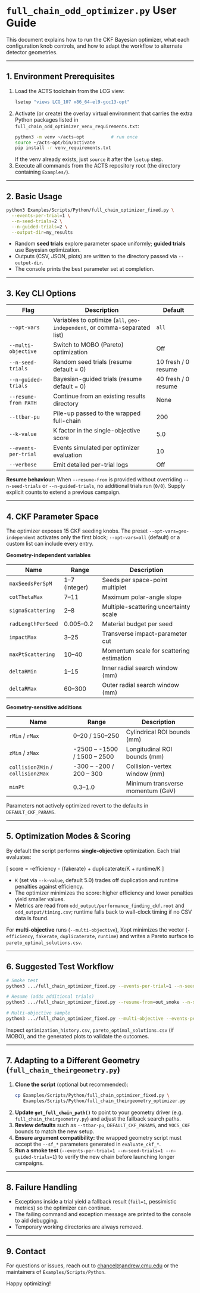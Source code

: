 # `full_chain_odd_optimizer.py` User Guide

This document explains how to run the CKF Bayesian optimizer, what each configuration knob controls, and how to adapt the workflow to alternate detector geometries.

---

## 1. Environment Prerequisites

1. Load the ACTS toolchain from the LCG view:
   ```bash
   lsetup "views LCG_107 x86_64-el9-gcc13-opt"
   ```
2. Activate (or create) the overlay virtual environment that carries the extra Python packages listed in `full_chain_odd_optimizer_venv_requirements.txt`:
   ```bash
   python3 -m venv ~/acts-opt          # run once
   source ~/acts-opt/bin/activate
   pip install -r venv_requirements.txt
   ```
   If the venv already exists, just `source` it after the `lsetup` step.
3. Execute all commands from the ACTS repository root (the directory containing `Examples/`).

---

## 2. Basic Usage

```bash
python3 Examples/Scripts/Python/full_chain_optimizer_fixed.py \
  --events-per-trial=1 \
  --n-seed-trials=2 \
  --n-guided-trials=2 \
  --output-dir=my_results
```

- Random **seed trials** explore parameter space uniformly; **guided trials** use Bayesian optimization.
- Outputs (CSV, JSON, plots) are written to the directory passed via `--output-dir`.
- The console prints the best parameter set at completion.

---

## 3. Key CLI Options

| Flag | Description | Default |
| ---- | ----------- | ------- |
| `--opt-vars` | Variables to optimize (`all`, `geo-independent`, or comma-separated list) | `all` |
| `--multi-objective` | Switch to MOBO (Pareto) optimization | Off |
| `--n-seed-trials` | Random seed trials (resume default = 0) | 10 fresh / 0 resume |
| `--n-guided-trials` | Bayesian-guided trials (resume default = 0) | 40 fresh / 0 resume |
| `--resume-from PATH` | Continue from an existing results directory | None |
| `--ttbar-pu` | Pile-up passed to the wrapped full-chain | 200 |
| `--k-value` | K factor in the single-objective score | 5.0 |
| `--events-per-trial` | Events simulated per optimizer evaluation | 10 |
| `--verbose` | Emit detailed per-trial logs | Off |

**Resume behaviour:** When `--resume-from` is provided without overriding `--n-seed-trials` or `--n-guided-trials`, no additional trials run (`0/0`). Supply explicit counts to extend a previous campaign.

---

## 4. CKF Parameter Space

The optimizer exposes 15 CKF seeding knobs. The preset `--opt-vars=geo-independent` activates only the first block; `--opt-vars=all` (default) or a custom list can include every entry.

**Geometry-independent variables**

| Name | Range | Description |
| ---- | ----- | ----------- |
| `maxSeedsPerSpM` | 1–7 (integer) | Seeds per space-point multiplet |
| `cotThetaMax` | 7–11 | Maximum polar-angle slope |
| `sigmaScattering` | 2–8 | Multiple-scattering uncertainty scale |
| `radLengthPerSeed` | 0.005–0.2 | Material budget per seed |
| `impactMax` | 3–25 | Transverse impact-parameter cut |
| `maxPtScattering` | 10–40 | Momentum scale for scattering estimation |
| `deltaRMin` | 1–15 | Inner radial search window (mm) |
| `deltaRMax` | 60–300 | Outer radial search window (mm) |

**Geometry-sensitive additions**

| Name | Range | Description |
| ---- | ----- | ----------- |
| `rMin` / `rMax` | 0–20 / 150–250 | Cylindrical ROI bounds (mm) |
| `zMin` / `zMax` | -2500 – -1500 / 1500 – 2500 | Longitudinal ROI bounds (mm) |
| `collisionZMin` / `collisionZMax` | -300 – -200 / 200 – 300 | Collision-vertex window (mm) |
| `minPt` | 0.3–1.0 | Minimum transverse momentum (GeV) |

Parameters not actively optimized revert to the defaults in `DEFAULT_CKF_PARAMS`.

---

## 5. Optimization Modes & Scoring

By default the script performs **single-objective** optimization. Each trial evaluates:

\[
score = -efficiency - \{fakerate} + duplicaterate/K + runtime/K
\]

- `K` (set via `--k-value`, default 5.0) trades off duplication and runtime penalties against efficiency.  
- The optimizer minimizes the score: higher efficiency and lower penalties yield smaller values.  
- Metrics are read from `odd_output/performance_finding_ckf.root` and `odd_output/timing.csv`; runtime falls back to wall-clock timing if no CSV data is found.

For **multi-objective** runs (`--multi-objective`), Xopt minimizes the vector (`-efficiency`, `fakerate`, `duplicaterate`, `runtime`) and writes a Pareto surface to `pareto_optimal_solutions.csv`.

---

## 6. Suggested Test Workflow

```bash
# Smoke test
python3 .../full_chain_optimizer_fixed.py --events-per-trial=1 --n-seed-trials=1 --n-guided-trials=1 --output-dir=out_smoke

# Resume (adds additional trials)
python3 .../full_chain_optimizer_fixed.py --resume-from=out_smoke --n-seed-trials=1 --n-guided-trials=1

# Multi-objective sample
python3 .../full_chain_optimizer_fixed.py --multi-objective --events-per-trial=1 --n-seed-trials=1 --n-guided-trials=1 --output-dir=out_multi
```

Inspect `optimization_history.csv`, `pareto_optimal_solutions.csv` (if MOBO), and the generated plots to validate the outcomes.

---

## 7. Adapting to a Different Geometry (`full_chain_theirgeometry.py`)

1. **Clone the script** (optional but recommended):
   ```bash
   cp Examples/Scripts/Python/full_chain_optimizer_fixed.py \
      Examples/Scripts/Python/full_chain_theirgeometry_optimizer.py
   ```
2. **Update `get_full_chain_path()`** to point to your geometry driver (e.g. `full_chain_theirgeometry.py`) and adjust the fallback search paths.
3. **Review defaults** such as `--ttbar-pu`, `DEFAULT_CKF_PARAMS`, and `VOCS_CKF` bounds to match the new setup.
4. **Ensure argument compatibility:** the wrapped geometry script must accept the `--sf_*` parameters generated in `evaluate_ckf_*`.
5. **Run a smoke test** (`--events-per-trial=1 --n-seed-trials=1 --n-guided-trials=1`) to verify the new chain before launching longer campaigns.

---

## 8. Failure Handling

- Exceptions inside a trial yield a fallback result (`fail=1`, pessimistic metrics) so the optimizer can continue.
- The failing command and exception message are printed to the console to aid debugging.
- Temporary working directories are always removed.

---

## 9. Contact

For questions or issues, reach out to chancel@andrew.cmu.edu or the maintainers of `Examples/Scripts/Python`.

Happy optimizing!
